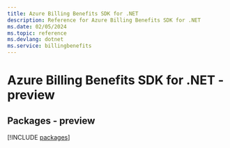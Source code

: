 ```yaml
---
title: Azure Billing Benefits SDK for .NET
description: Reference for Azure Billing Benefits SDK for .NET
ms.date: 02/05/2024
ms.topic: reference
ms.devlang: dotnet
ms.service: billingbenefits
---
```

# Azure Billing Benefits SDK for .NET - preview
## Packages - preview
[!INCLUDE [packages](billing-benefits-index.md)]